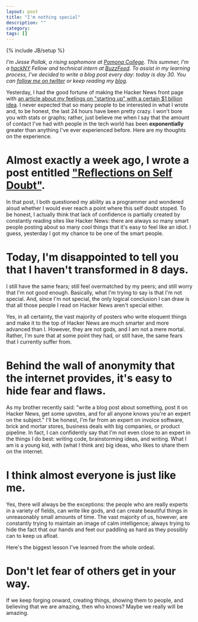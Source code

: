 ```yaml
---
layout: post
title: "I'm nothing special"
description: ""
category: 
tags: []
---
```

{% include JB/setup %}

*I'm Jesse Pollak, a rising sophomore at [Pomona College](http://pomona.edu). This summer, I'm a [hackNY](http://hackny.org) Fellow and technical intern at [BuzzFeed](http://buzzfeed.com). To assist in my learning process, I've decided to write a blog post every day: today is day 30. You can [follow me on twitter](http://twitter.com/jessepollak) or keep reading my [blog](http://jessepollak.me).*

Yesterday, I had the good fortune of making the Hacker News front page with [an article about my feelings on "starting up" with a certain $1 billion idea](http://jessepollak.me/2012/06/18/a--billion-dollar-ideathat-i-know-im-not-ready-for/). I never expected that so many people to be interested in what I wrote and, to be honest, the last 24 hours have been pretty crazy. I won't bore you with stats or graphs; rather, just believe me when I say that the amount of contact I've had with people in the tech world has been **exponentially** greater than anything I've ever experienced before. Here are my thoughts on the experience.

# Almost exactly a week ago, I wrote a post entitled ["Reflections on Self Doubt"](http://jessepollak.me/2012/06/10/day-20-reflections-on-self-doubt/). 

In that post, I both questioned my ability as a programmer and wondered aloud whether I would ever reach a point where this self doubt stoped. To be honest, I actually think that lack of confidence is partially created by constantly reading sites like Hacker News: there are always so many smart people posting about so many cool things that it's easy to feel like an idiot. I guess, yesterday I got my chance to be one of the smart people.

# Today, I'm disappointed to tell you that I haven't transformed in 8 days.

I still have the same fears; still feel overmatched by my peers; and still worry that I'm not good enough. Basically, what I'm trying to say is that I'm not special. And, since I'm not special, the only logical conclusion I can draw is that all those people I read on Hacker News aren't special either.

Yes, in all certainty, the vast majority of posters who write eloquent things and make it to the top of Hacker News are much smarter and more advanced than I. However, they are not gods, and I am not a mere mortal. Rather, I'm sure that at some point they had, or still have, the same fears that I currently suffer from.

# Behind the wall of anonymity that the internet provides, it's easy to hide fear and flaws.

As my brother recently said: "write a blog post about something, post it on Hacker News, get some upvotes, and for all anyone knows you're an expert on the subject." I'll be honest, I'm far from an expert on invoice software, brick and mortar stores, business deals with big companies, or product pipeline. In fact, I can confidently say that I'm not even close to an expert in the things I do best: writing code, brainstorming ideas, and writing. What I am is a young kid, with (what I think are) big ideas, who likes to share them on the internet.

# I think almost everyone is just like me.

Yes, there will always be the exceptions: the people who are really experts in a variety of fields, can write like gods, and can create beautiful things in unreasonably small amounts of time. The vast majority of us, however, are constantly trying to maintain an image of calm intelligence; always trying to hide the fact that our hands and feet our paddling as hard as they possibly can to keep us afloat.

Here's the biggest lesson I've learned from the whole ordeal.

# Don't let fear of others get in your way.

If we keep forging onward, creating things, showing them to people, and believing that we are amazing, then who knows? Maybe we really will be amazing.



